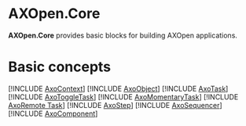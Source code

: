 # **AXOpen.Core**

**AXOpen.Core** provides basic blocks for building AXOpen applications.

# Basic concepts

[!INCLUDE [AxoContext](AXOCONTEXT.md)]
[!INCLUDE [AxoObject](AXOOBJECT.md)]
[!INCLUDE [AxoTask](AXOTASK.md)]
[!INCLUDE [AxoToggleTask](AXOTOGGLETASK.md)]
[!INCLUDE [AxoMomentaryTask](AXOMOMENTARYTASK.md)]
[!INCLUDE [AxoRemote Task](AXOREMOTETASK.md)]
[!INCLUDE [AxoStep](AXOSTEP.md)]
[!INCLUDE [AxoSequencer](AXOSEQUENCER.md)]
[!INCLUDE [AxoComponent](AXOCOMPONENT.md)]
